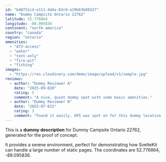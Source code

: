 ```yaml
---
id: "bd8f51c4-e111-4d4a-83c9-e29b63b08327"
name: "Dummy Campsite Ontario 22762"
latitude: 52.776864
longitude: -89.095836
continent: "north-america"
country: "canada"
region: "ontario"
amenities:
  - "ATV-access"
  - "water"
  - "tent-only"
  - "fire-pit"
  - "fishing"
images:
  - "https://res.cloudinary.com/demo/image/upload/v1/sample.jpg"
reviews:
  - author: "Dummy Reviewer A"
    date: "2025-09-020"
    rating: 5
    comment: "A nice, quiet dummy spot with some basic amenities."
  - author: "Dummy Reviewer B"
    date: "2025-07-015"
    rating: 3
    comment: "Found it easily. GPS was spot on for this dummy location."
---
```


This is a **dummy description** for Dummy Campsite Ontario 22762, generated for the proof of concept.

It provides a serene environment, perfect for demonstrating how SvelteKit can handle a large number of static pages. The coordinates are 52.776864, -89.095836.
